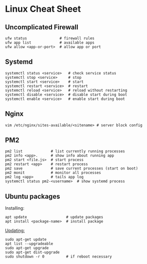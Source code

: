 # Linux Cheat Sheet


## Uncomplicated Firewall

```
ufw status               # firewall rules
ufw app list             # available apps
ufw allow <app-or-port>  # allow app or port
```


## Systemd

```
systemctl status <service>   # check service status
systemctl stop <service>     # stop
systemctl start <service>    # start
systemctl restart <service>  # restart
systemctl reload <service>   # reload without restarting
systemctl disable <service>  # disable start during boot
systemctl enable <service>   # enable start during boot
```

## Nginx

```
vim /etc/nginx/sites-available/<sitename> # server block config
```

## PM2

```
pm2 list             # list currently running processes
pm2 info <app>.      # show info about running app
pm2 start <file.js>  # start process
pm2 restart <app>    # restart process
pm2 save             # save current processes (start on boot)
pm2 monit            # monitor all processes
pm2 log <app>        # tails app log
systemctl status pm2-<username>  # show systemd process
```

## Ubuntu packages

Installing:

```
apt update                  # update packages
apt install <package-name>  # install package
```

[Updating:](https://askubuntu.com/a/621709)

```
sudo apt-get update
apt list --upgradeable
sudo apt-get upgrade
sudo apt-get dist-upgrade
sudo shutdown -r 0          # if reboot necessary
```